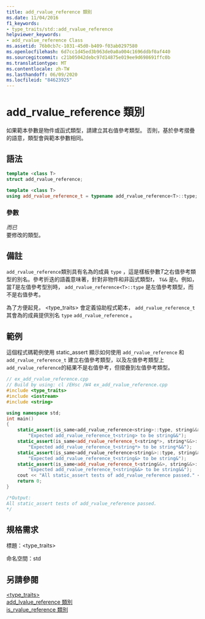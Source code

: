 ```yaml
---
title: add_rvalue_reference 類別
ms.date: 11/04/2016
f1_keywords:
- type_traits/std::add_rvalue_reference
helpviewer_keywords:
- add_rvalue_reference Class
ms.assetid: 76b0cb7c-1031-45d0-b409-f03ab0297580
ms.openlocfilehash: 6d7cc1d45ed3b963de0a0a004c1696ddbf0af440
ms.sourcegitcommit: c21b05042debc97d14875e019ee9d698691ffc0b
ms.translationtype: MT
ms.contentlocale: zh-TW
ms.lasthandoff: 06/09/2020
ms.locfileid: "84623925"
---
```

# <a name="add_rvalue_reference-class"></a>add_rvalue_reference 類別

如果範本參數是物件或函式類型，請建立其右值參考類型。 否則，基於參考摺疊的語意，類型會與範本參數相同。

## <a name="syntax"></a>語法

```cpp
template <class T>
struct add_rvalue_reference;

template <class T>
using add_rvalue_reference_t = typename add_rvalue_reference<T>::type;
```

### <a name="parameters"></a>參數

*而已*\
要修改的類型。

## <a name="remarks"></a>備註

`add_rvalue_reference`類別具有名為的成員 `type` ，這是樣板參數*T*之右值參考類型的別名。參考折迭的語義意味著，針對非物件和非函式類型*t*， `T&&` 是*t*。例如，當*T*是左值參考型別時， `add_rvalue_reference<T>::type` 是左值參考類型，而不是右值參考。

為了方便起見， \<type_traits> 會定義協助程式範本， `add_rvalue_reference_t` 其會為的成員提供別名 `type` `add_rvalue_reference` 。

## <a name="example"></a>範例

這個程式碼範例使用 static_assert 顯示如何使用 `add_rvalue_reference` 和 `add_rvalue_reference_t` 建立右值參考類型，以及左值參考類型上 `add_rvalue_reference`的結果不是右值參考，但摺疊到左值參考類型。

```cpp
// ex_add_rvalue_reference.cpp
// Build by using: cl /EHsc /W4 ex_add_rvalue_reference.cpp
#include <type_traits>
#include <iostream>
#include <string>

using namespace std;
int main()
{
    static_assert(is_same<add_rvalue_reference<string>::type, string&&>::value,
        "Expected add_rvalue_reference_t<string> to be string&&");
    static_assert(is_same<add_rvalue_reference_t<string*>, string*&&>::value,
        "Expected add_rvalue_reference_t<string*> to be string*&&");
    static_assert(is_same<add_rvalue_reference<string&>::type, string&>::value,
        "Expected add_rvalue_reference_t<string&> to be string&");
    static_assert(is_same<add_rvalue_reference_t<string&&>, string&&>::value,
        "Expected add_rvalue_reference_t<string&&> to be string&&");
    cout << "All static_assert tests of add_rvalue_reference passed." << endl;
    return 0;
}

/*Output:
All static_assert tests of add_rvalue_reference passed.
*/
```

## <a name="requirements"></a>規格需求

標題：\<type_traits>

命名空間：std

## <a name="see-also"></a>另請參閱

[<type_traits>](type-traits.md)\
[add_lvalue_reference 類別](add-lvalue-reference-class.md)\
[is_rvalue_reference 類別](is-rvalue-reference-class.md)
